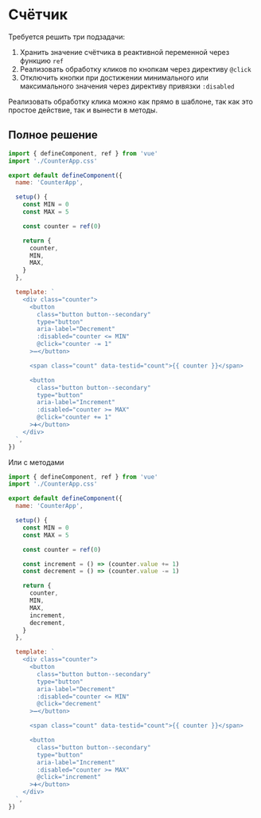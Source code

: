 # Счётчик

Требуется решить три подзадачи:

1. Хранить значение счётчика в реактивной переменной через функцию `ref`
2. Реализовать обработку кликов по кнопкам через директиву `@click`
3. Отключить кнопки при достижении минимального или максимального значения через директиву привязки `:disabled`

Реализовать обработку клика можно как прямо в шаблоне, так как это простое действие, так и вынести в методы.

## Полное решение

```js
import { defineComponent, ref } from 'vue'
import './CounterApp.css'

export default defineComponent({
  name: 'CounterApp',

  setup() {
    const MIN = 0
    const MAX = 5

    const counter = ref(0)

    return {
      counter,
      MIN,
      MAX,
    }
  },

  template: `
    <div class="counter">
      <button
        class="button button--secondary"
        type="button"
        aria-label="Decrement"
        :disabled="counter <= MIN"
        @click="counter -= 1"
      >➖</button>

      <span class="count" data-testid="count">{{ counter }}</span>

      <button
        class="button button--secondary"
        type="button"
        aria-label="Increment"
        :disabled="counter >= MAX"
        @click="counter += 1"
      >➕</button>
    </div>
  `,
})
```

Или с методами

```js
import { defineComponent, ref } from 'vue'
import './CounterApp.css'

export default defineComponent({
  name: 'CounterApp',

  setup() {
    const MIN = 0
    const MAX = 5

    const counter = ref(0)

    const increment = () => (counter.value += 1)
    const decrement = () => (counter.value -= 1)

    return {
      counter,
      MIN,
      MAX,
      increment,
      decrement,
    }
  },

  template: `
    <div class="counter">
      <button
        class="button button--secondary"
        type="button"
        aria-label="Decrement"
        :disabled="counter <= MIN"
        @click="decrement"
      >➖</button>

      <span class="count" data-testid="count">{{ counter }}</span>

      <button
        class="button button--secondary"
        type="button"
        aria-label="Increment"
        :disabled="counter >= MAX"
        @click="increment"
      >➕</button>
    </div>
  `,
})
```

